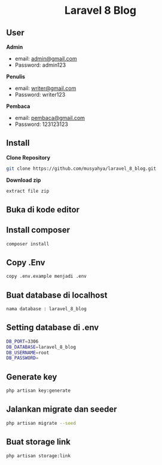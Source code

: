 <h1 align="center">Laravel 8 Blog</h1>








## User

**Admin**

- email: admin@gmail.com
- Password: admin123

**Penulis**

- email: writer@gmail.com
- Password: writer123

**Pembaca**

- email: pembaca@gmail.com
- Password: 123123123

## Install

**Clone Repository**

```bash
git clone https://github.com/musyahya/laravel_8_blog.git
```

**Download zip**

```bash
extract file zip
```

## Buka di kode editor


## Install composer

```bash
composer install
```

## Copy .Env

```bash
copy .env.example menjadi .env
```

## Buat database di localhost 

```bash
nama database : laravel_8_blog
```

## Setting database di .env

```bash
DB_PORT=3306
DB_DATABASE=laravel_8_blog
DB_USERNAME=root
DB_PASSWORD=
```

## Generate key

```bash
php artisan key:generate
```

## Jalankan migrate dan seeder

```bash
php artisan migrate --seed
```

## Buat storage link

```bash
php artisan storage:link
```


